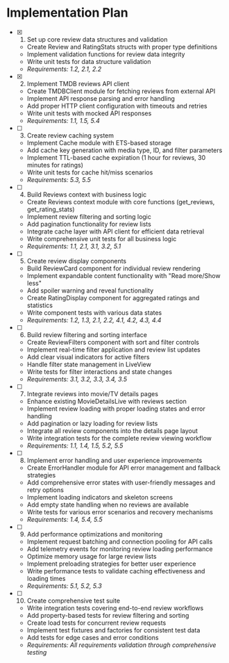 # Implementation Plan

- [x] 1. Set up core review data structures and validation
  - Create Review and RatingStats structs with proper type definitions
  - Implement validation functions for review data integrity
  - Write unit tests for data structure validation
  - _Requirements: 1.2, 2.1, 2.2_

- [x] 2. Implement TMDB reviews API client
  - Create TMDBClient module for fetching reviews from external API
  - Implement API response parsing and error handling
  - Add proper HTTP client configuration with timeouts and retries
  - Write unit tests with mocked API responses
  - _Requirements: 1.1, 1.5, 5.4_

- [ ] 3. Create review caching system
  - Implement Cache module with ETS-based storage
  - Add cache key generation with media type, ID, and filter parameters
  - Implement TTL-based cache expiration (1 hour for reviews, 30 minutes for ratings)
  - Write unit tests for cache hit/miss scenarios
  - _Requirements: 5.3, 5.5_

- [ ] 4. Build Reviews context with business logic
  - Create Reviews context module with core functions (get_reviews, get_rating_stats)
  - Implement review filtering and sorting logic
  - Add pagination functionality for review lists
  - Integrate cache layer with API client for efficient data retrieval
  - Write comprehensive unit tests for all business logic
  - _Requirements: 1.1, 2.1, 3.1, 3.2, 5.1_

- [ ] 5. Create review display components
  - Build ReviewCard component for individual review rendering
  - Implement expandable content functionality with "Read more/Show less"
  - Add spoiler warning and reveal functionality
  - Create RatingDisplay component for aggregated ratings and statistics
  - Write component tests with various data states
  - _Requirements: 1.2, 1.3, 2.1, 2.2, 4.1, 4.2, 4.3, 4.4_

- [ ] 6. Build review filtering and sorting interface
  - Create ReviewFilters component with sort and filter controls
  - Implement real-time filter application and review list updates
  - Add clear visual indicators for active filters
  - Handle filter state management in LiveView
  - Write tests for filter interactions and state changes
  - _Requirements: 3.1, 3.2, 3.3, 3.4, 3.5_

- [ ] 7. Integrate reviews into movie/TV details pages
  - Enhance existing MovieDetailsLive with reviews section
  - Implement review loading with proper loading states and error handling
  - Add pagination or lazy loading for review lists
  - Integrate all review components into the details page layout
  - Write integration tests for the complete review viewing workflow
  - _Requirements: 1.1, 1.4, 1.5, 5.2, 5.5_

- [ ] 8. Implement error handling and user experience improvements
  - Create ErrorHandler module for API error management and fallback strategies
  - Add comprehensive error states with user-friendly messages and retry options
  - Implement loading indicators and skeleton screens
  - Add empty state handling when no reviews are available
  - Write tests for various error scenarios and recovery mechanisms
  - _Requirements: 1.4, 5.4, 5.5_

- [ ] 9. Add performance optimizations and monitoring
  - Implement request batching and connection pooling for API calls
  - Add telemetry events for monitoring review loading performance
  - Optimize memory usage for large review lists
  - Implement preloading strategies for better user experience
  - Write performance tests to validate caching effectiveness and loading times
  - _Requirements: 5.1, 5.2, 5.3_

- [ ] 10. Create comprehensive test suite
  - Write integration tests covering end-to-end review workflows
  - Add property-based tests for review filtering and sorting
  - Create load tests for concurrent review requests
  - Implement test fixtures and factories for consistent test data
  - Add tests for edge cases and error conditions
  - _Requirements: All requirements validation through comprehensive testing_